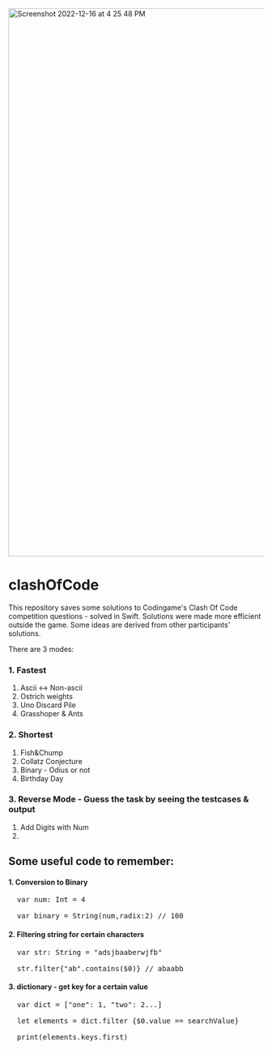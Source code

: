 
<img width="1080" alt="Screenshot 2022-12-16 at 4 25 48 PM" src="https://user-images.githubusercontent.com/79270565/208131667-81646589-50b2-4aa5-934a-4285832a4d0c.png">


# clashOfCode

This repository saves some solutions to Codingame's Clash Of Code competition questions - solved in Swift. 
Solutions were made more efficient outside the game. Some ideas are derived from other participants' solutions.

There are 3 modes: 

### 1. Fastest

1. Ascii <-> Non-ascii
2. Ostrich weights
3. Uno Discard Pile
4. Grasshoper & Ants

### 2. Shortest
1. Fish&Chump
2. Collatz Conjecture
3. Binary - Odius or not
4. Birthday Day

### 3. Reverse Mode - Guess the task by seeing the testcases & output
1. Add Digits with Num
2. 


## Some useful code to remember:

#### 1. Conversion to Binary
<pre>
  var num: Int = 4 </br>
  var binary = String(num,radix:2) // 100
</pre>

#### 2. Filtering string for certain characters
<pre>
  var str: String = "adsjbaaberwjfb" <br>
  str.filter{"ab".contains($0)} // abaabb
</pre>

#### 3. dictionary - get key for a certain value
<pre>
  var dict = ["one": 1, "two": 2...] <br>
  let elements = dict.filter {$0.value == searchValue} <br>
  print(elements.keys.first)
</pre>
